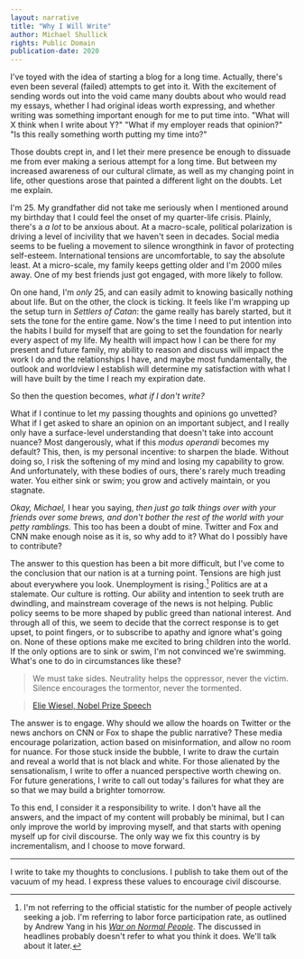 ```yaml
---
layout: narrative
title: "Why I Will Write"
author: Michael Shullick
rights: Public Domain
publication-date: 2020
---
```


I've toyed with the idea of starting a blog for a long time. Actually, there's even been several (failed) attempts to get into it. With the excitement of sending words out into the void came many doubts about who would read my essays, whether I had original ideas worth expressing, and whether writing was something important enough for me to put time into. "What will X think when I write about Y?" "What if my employer reads that opinion?" "Is this really something worth putting my time into?"

Those doubts crept in, and I let their mere presence be enough to dissuade me from ever making a serious attempt for a long time. But between my increased awareness of our cultural climate, as well as my changing point in life, other questions arose that painted a different light on the doubts. Let me explain.

I'm 25. My grandfather did not take me seriously when I mentioned around my birthday that I could feel the onset of my quarter-life crisis. Plainly, there's a _a lot_ to be anxious about. At a macro-scale, political polarization is driving a level of incivility that we haven't seen in decades. Social media seems to be fueling a movement to silence wrongthink in favor of protecting self-esteem. International tensions are uncomfortable, to say the absolute least. At a micro-scale, my family keeps getting older and I'm 2000 miles away. One of my best friends just got engaged, with more likely to follow.

On one hand, I'm _only_ 25, and can easily admit to knowing basically nothing about life. But on the other, the clock is ticking. It feels like I'm wrapping up the setup turn in _Settlers of Catan_: the game really has barely started, but it sets the tone for the entire game. Now's the time I need to put intention into the habits I build for myself that are going to set the foundation for nearly every aspect of my life. My health will impact how I can be there for my present and future family, my ability to reason and discuss will impact the work I do and the relationships I have, and maybe most fundamentally, the outlook and worldview I establish will determine my satisfaction with what I will have built by the time I reach my expiration date.

So then the question becomes, _what if I don't write?_

What if I continue to let my passing thoughts and opinions go unvetted? What if I get asked to share an opinion on an important subject, and I really only have a surface-level understanding that doesn't take into account nuance?  Most dangerously, what if this _modus operandi_ becomes my default? This, then, is my personal incentive: to sharpen the blade. Without doing so, I risk the softening of my mind and losing my capability to grow. And unfortunately, with these bodies of ours, there's rarely much treading water. You either sink or swim; you grow and actively maintain, or you stagnate.

_Okay, Michael,_ I hear you saying, _then just go talk things over with your friends over some brews, and don't bother the rest of the world with your petty ramblings._ This too has been a doubt of mine. Twitter and Fox and CNN make enough noise as it is, so why add to it? What do I possibly have to contribute?

The answer to this question has been a bit more difficult, but I've come to the conclusion that our nation is at a turning point. Tensions are high just about everywhere you look. Unemployment is rising.[^fn1] Politics are at a stalemate. Our culture is rotting. Our ability and intention to seek truth are dwindling, and mainstream coverage of the news is not helping. Public policy seems to be more shaped by public greed than national interest. And through all of this, we seem to decide that the correct response is to get upset, to point fingers, or to subscribe to apathy and ignore what's going on. None of these options make me excited to bring children into the world. If the only options are to sink or swim, I'm not convinced we're swimming. What's one to do in circumstances like these?

[^fn1]: I'm not referring to the official statistic for the number of people actively seeking a job. I'm referring to labor force participation rate, as outlined by Andrew Yang in his [_War on Normal People_](https://www.amazon.com/War-Normal-People-Disappearing-Universal-ebook/dp/B075CRY4TZ/ref=sr_1_1?dchild=1&keywords=war+on+normal+people&qid=1600576041&sr=8-1). The discussed in headlines probably doesn't refer to what you think it does. We'll talk about it later.

> We must take sides. Neutrality helps the oppressor, never the victim. Silence encourages the tormentor, never the tormented.

> [Elie Wiesel, Nobel Prize Speech](https://eliewieselfoundation.org/elie-wiesel/nobelprizespeech/)


The answer is to engage. Why should we allow the hoards on Twitter or the news anchors on CNN or Fox to shape the public narrative? These media encourage polarization, action based on misinformation, and allow no room for nuance. For those stuck inside the bubble, I write to draw the curtain and reveal a world that is not black and white. For those alienated by the sensationalism, I write to offer a nuanced perspective worth chewing on. For future generations, I write to call out today's failures for what they are so that we may build a brighter tomorrow.

To this end, I consider it a responsibility to write. I don't have all the answers, and the impact of my content will probably be minimal, but I can only improve the world by improving myself, and that starts with opening myself up for civil discourse. The only way we fix this country is by incrementalism, and I choose to move forward.

---

I write to take my thoughts to conclusions. I publish to take them out of the vacuum of my head. I express these values to encourage civil discourse.
